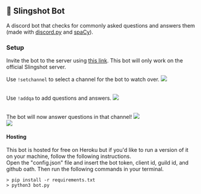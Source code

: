 ## 🚀 Slingshot Bot
A discord bot that checks for commonly asked questions and answers them (made with [discord.py](https://discordpy.readthedocs.io/en/stable/api.html#) and [spaCy](https://spacy.io/)).

### Setup
Invite the bot to the server using [this link](https://discord.com/oauth2/authorize?client_id=843968680680488980&scope=bot&permissions=8). This bot will only work on the official Slingshot server.
<br>

Use `!setchannel` to select a channel for the bot to watch over.
<img src="https://i.imgur.com/OpgTkLy.png"><br>
<br>

Use `!addqa` to add questions and answers.
<img src="https://i.imgur.com/J3D370B.png"><br>
<br>

The bot will now answer questions in that channel!
<img src="https://i.imgur.com/lvbqM12.png"><br>
<img src="https://i.imgur.com/OcK7rxX.png"><br>

#### Hosting
This bot is hosted for free on Heroku but if you'd like to run a version of it on your machine, follow the following instructions.
<br>
Open the "config.json" file and insert the bot token, client id, guild id, and github oath. Then run the following commands in your terminal.
```
> pip install -r requirements.txt 
> python3 bot.py
```
